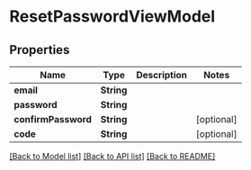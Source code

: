 # ResetPasswordViewModel

## Properties
Name | Type | Description | Notes
------------ | ------------- | ------------- | -------------
**email** | **String** |  | 
**password** | **String** |  | 
**confirmPassword** | **String** |  | [optional] 
**code** | **String** |  | [optional] 

[[Back to Model list]](../README.md#documentation-for-models) [[Back to API list]](../README.md#documentation-for-api-endpoints) [[Back to README]](../README.md)


